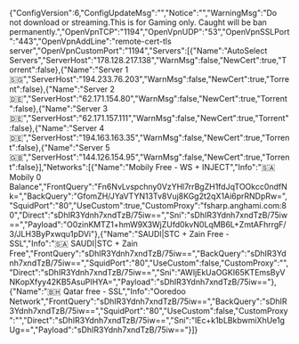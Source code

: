 {"ConfigVersion":6,"ConfigUpdateMsg":"","Notice":"","WarningMsg":"Do not download or streaming.This is for Gaming only. Caught will be ban permanently.","OpenVpnTCP":"1194","OpenVpnUDP":"53","OpenVpnSSLPort":"443","OpenVpnAddLine":"remote-cert-tls server","OpenVpnCustomPort":"1194","Servers":[{"Name":"AutoSelect Servers","ServerHost":"178.128.217.138","WarnMsg":false,"NewCert":true,"Torrent":false},{"Name":"Server 1 🇸🇬","ServerHost":"194.233.76.203","WarnMsg":false,"NewCert":true,"Torrent":false},{"Name":"Server 2 🇩🇪","ServerHost":"62.171.154.80","WarnMsg":false,"NewCert":true,"Torrent":false},{"Name":"Server 3 🇩🇪","ServerHost":"62.171.157.111","WarnMsg":false,"NewCert":true,"Torrent":false},{"Name":"Server 4 🇩🇪","ServerHost":"194.163.163.35","WarnMsg":false,"NewCert":true,"Torrent":false},{"Name":"Server 5 🇬🇧","ServerHost":"144.126.154.95","WarnMsg":false,"NewCert":true,"Torrent":false}],"Networks":[{"Name":"Mobily Free  - WS + INJECT","Info":"🇸🇦 Mobily 0 Balance","FrontQuery":"Fn6NvLvspchny0VzYHl7rrBgZH1fdJqTOOkcc0ndfNk=","BackQuery":"GfomZH\/JYaVTYN13Tv8Vuj8KGg2t2qX1Ai6prRNDpRw=","SquidPort":"80","UseCustom":true,"CustomProxy":"fsharp.anghami.com:80","Direct":"sDhIR3Ydnh7xndTzB\/75iw==","Sni":"sDhIR3Ydnh7xndTzB\/75iw==","Payload":"O0zinKMTZ1+hmW9X3WjZUfd0kvN0LqMB6L+ZmtAFhrrgF\/3\/JLH3ByPxwqu1pDVi"},{"Name":"SAUDI|STC + Zain Free - SSL","Info":"🇸🇦 SAUDI|STC + Zain Free","FrontQuery":"sDhIR3Ydnh7xndTzB\/75iw==","BackQuery":"sDhIR3Ydnh7xndTzB\/75iw==","SquidPort":"80","UseCustom":false,"CustomProxy":"","Direct":"sDhIR3Ydnh7xndTzB\/75iw==","Sni":"AWIjEkUaOGKI65KTEmsByVNKopXfyy42KB5AsuPIHYA=","Payload":"sDhIR3Ydnh7xndTzB\/75iw=="},{"Name":"🇧🇭 Qatar free - SSL","Info":"Ooredoo Network","FrontQuery":"sDhIR3Ydnh7xndTzB\/75iw==","BackQuery":"sDhIR3Ydnh7xndTzB\/75iw==","SquidPort":"80","UseCustom":false,"CustomProxy":"","Direct":"sDhIR3Ydnh7xndTzB\/75iw==","Sni":"lEc+k1bLBkbwmiXhUe1gUg==","Payload":"sDhIR3Ydnh7xndTzB\/75iw=="}]}
